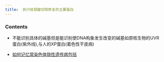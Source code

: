 ```yaml
---
title:  执行核苷酸切除修复的主要蛋白
--- 
```


### Contents
- 不能识别具体的碱基但是能识别使DNA构象发生改变的碱基如原核生物的UVR蛋白(紫外线),与人的XP蛋白(着色性干皮病)

- [如何记忆常染色体隐性遗传病包括](/如何记忆常染色体隐性遗传病包括)

